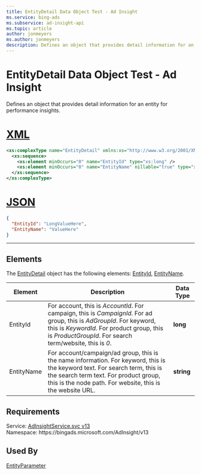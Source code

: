 ```yaml
---
title: EntityDetail Data Object Test - Ad Insight
ms.service: bing-ads
ms.subservice: ad-insight-api
ms.topic: article
author: jonmeyers
ms.author: jonmeyers
description: Defines an object that provides detail information for an entity for performance insights.(test)
---
```

# EntityDetail Data Object Test - Ad Insight
Defines an object that provides detail information for an entity for performance insights.

# [XML](#tab/xml)

```xml
<xs:complexType name="EntityDetail" xmlns:xs="http://www.w3.org/2001/XMLSchema">
  <xs:sequence>
    <xs:element minOccurs="0" name="EntityId" type="xs:long" />
    <xs:element minOccurs="0" name="EntityName" nillable="true" type="xs:string" />
  </xs:sequence>
</xs:complexType>
```

# [JSON](#tab/json)

```json
{
  "EntityId": "LongValueHere",
  "EntityName": "ValueHere"
}
```

-----

## <a name="elements"></a>Elements

The [EntityDetail](entitydetail.md) object has the following elements: [EntityId](#entityid), [EntityName](#entityname).

|Element|Description|Data Type|
|-----------|---------------|-------------|
|<a name="entityid"></a>EntityId|For account, this is *AccountId*. For campaign, this is *CampaignId*. For ad group, this is *AdGroupId*. For keyword, this is *KeywordId*. For product group, this is *ProductGroupId*. For search term/website, this is *0*.|**long**|
|<a name="entityname"></a>EntityName|For account/campaign/ad group, this is the name information. For keyword, this is the keyword text. For search term, this is the search term text. For product group, this is the node path. For website, this is the website URL.|**string**|

## Requirements
Service: [AdInsightService.svc v13](https://adinsight.api.bingads.microsoft.com/Api/Advertiser/AdInsight/v13/AdInsightService.svc)  
Namespace: https\://bingads.microsoft.com/AdInsight/v13  

## Used By
[EntityParameter](entityparameter.md)  
